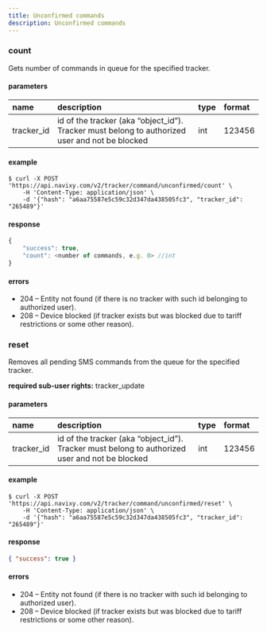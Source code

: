 ```yaml
---
title: Unconfirmed commands
description: Unconfirmed commands
---
```


### count

Gets number of commands in queue for the specified tracker.

#### parameters

| name | description | type| format|
| :------ | :------ | :----- | :------ |
| tracker_id | id of the tracker (aka “object_id”). Tracker must belong to authorized user and not be blocked | int | 123456 |

#### example

```abap
$ curl -X POST 'https://api.navixy.com/v2/tracker/command/unconfirmed/count' \
    -H 'Content-Type: application/json' \ 
    -d '{"hash": "a6aa75587e5c59c32d347da438505fc3", "tracker_id": "265489"}'
```

#### response

```js
{
    "success": true,
    "count": <number of commands, e.g. 0> //int
}
```

#### errors

* 204 – Entity not found (if there is no tracker with such id belonging to authorized user).
* 208 – Device blocked (if tracker exists but was blocked due to tariff restrictions or some other reason).

### reset

Removes all pending SMS commands from the queue for the specified tracker.

**required sub-user rights:** tracker_update

#### parameters

| name | description | type| format|
| :------ | :------ | :----- | :------ |
| tracker_id | id of the tracker (aka “object_id”). Tracker must belong to authorized user and not be blocked | int | 123456 |

#### example

```abap
$ curl -X POST 'https://api.navixy.com/v2/tracker/command/unconfirmed/reset' \
    -H 'Content-Type: application/json' \ 
    -d '{"hash": "a6aa75587e5c59c32d347da438505fc3", "tracker_id": "265489"}'
```

#### response

```json
{ "success": true }
```

#### errors
* 204 – Entity not found (if there is no tracker with such id belonging to authorized user).
* 208 – Device blocked (if tracker exists but was blocked due to tariff restrictions or some other reason).
